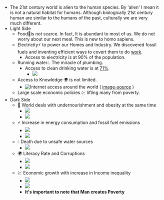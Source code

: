 - The 21st century world is alien to the human species. By 'alien' I mean it is not a natural habitat for humans. Although biologically 21st century human are similar to the humans of the past, culturally we are very much different. 
- Light Side
    - Food🍕is not scarce. In fact, It is abundant to most of us. We do not worry about our next meal. This is new to homo sapiens.
    - Electricity⚡️ to power our Homes and Industry. We discovered fossil fuels and inventing efficient ways to covert them to do [work](https://en.wikipedia.org/wiki/Work_%28physics%29).
        - Access to electricity is at 90% of the population.
    - Running water💧. The miracle of plumbing.
        - Access to clean drinking water is at [71%](https://ourworldindata.org/water-access).
            - ![](https://firebasestorage.googleapis.com/v0/b/firescript-577a2.appspot.com/o/imgs%2Fapp%2Fho_kepos%2FoZXquj1woP.png?alt=media&token=123f062f-e198-4cd9-b8f1-576a1f939fa9)
    - Access to Knowledge 🌍 is not limited.
        - ![Internet access around the world](https://firebasestorage.googleapis.com/v0/b/firescript-577a2.appspot.com/o/imgs%2Fapp%2Fho_kepos%2F38ntir_tny.png?alt=media&token=ab1aaea8-a3d1-4910-a548-3751b1db2815) ( [image-source](https://ourworldindata.org/internet) )
    - Large scale economic policies 💹 lifting many from poverty.
- Dark Side
    - 🍕 World deals with undernourishment and obesity at the same time 
        - ![](https://firebasestorage.googleapis.com/v0/b/firescript-577a2.appspot.com/o/imgs%2Fapp%2Fho_kepos%2FsBTMscRBX3.png?alt=media&token=f520ea90-39ea-4ecc-8b3a-263c7fb50b3d)
        - ![](https://firebasestorage.googleapis.com/v0/b/firescript-577a2.appspot.com/o/imgs%2Fapp%2Fho_kepos%2Fa6Ra3LMdKq.png?alt=media&token=61836732-45c2-4a67-883d-79534d181857) 
    - ⚡️ Increase in energy consumption and fossil fuel emissions 
        - ![](https://firebasestorage.googleapis.com/v0/b/firescript-577a2.appspot.com/o/imgs%2Fapp%2Fho_kepos%2Fo7Geh_IcyA.png?alt=media&token=bd0f5b2f-ab4d-4b49-9695-9f6b7bfe81c4)
        - ![](https://firebasestorage.googleapis.com/v0/b/firescript-577a2.appspot.com/o/imgs%2Fapp%2Fho_kepos%2FdQ5vrKRgLb.png?alt=media&token=deb4ca57-7a30-427a-9ead-eddf26aaaf40)
    - 💧 Death due to unsafe water sources 
        - ![](https://firebasestorage.googleapis.com/v0/b/firescript-577a2.appspot.com/o/imgs%2Fapp%2Fho_kepos%2FgN_S71kwSf.png?alt=media&token=5c7e8526-4670-4877-8504-5c344891a082)
    - 🌍  Literacy Rate and Corruptions
        - ![](https://firebasestorage.googleapis.com/v0/b/firescript-577a2.appspot.com/o/imgs%2Fapp%2Fho_kepos%2FiNm6da8X1F.png?alt=media&token=a5de6d39-6314-445f-b4ad-2ca5eec627dd)
        - ![](https://firebasestorage.googleapis.com/v0/b/firescript-577a2.appspot.com/o/imgs%2Fapp%2Fho_kepos%2Fb0tWZOBKsi.png?alt=media&token=94befdde-0317-4433-8532-72779c684c15)
    - 💹  Economic growth with increase in Income inequality
        - ![](https://firebasestorage.googleapis.com/v0/b/firescript-577a2.appspot.com/o/imgs%2Fapp%2Fho_kepos%2FnLg5nlsoDW.png?alt=media&token=1c229eee-0c7f-4eaf-9294-fe4ebe5c9b09)
        - ![](https://firebasestorage.googleapis.com/v0/b/firescript-577a2.appspot.com/o/imgs%2Fapp%2Fho_kepos%2FkaPCfvXgZF.png?alt=media&token=defe5db3-2ced-4a99-9d4c-bed223cd8afd)
        - **It's important to note that Man creates Poverty**
